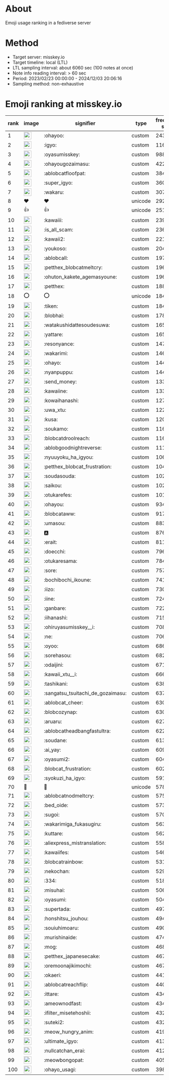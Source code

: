 # About
Emoji usage ranking in a fediverse server

# Method
- Target server: misskey.io
- Target timeline: local (LTL)
- LTL sampling interval: about 6060 sec (100 notes at once)
- Note info reading interval: > 60 sec
- Period: 2023/02/23 00:00:00 - 2024/12/03 20:06:16 
- Sampling method: non-exhaustive

# Emoji ranking at misskey.io

|rank|image|signifier|type|frequency score|
|----|----|----|----|----|
|1|<img height="24" src="https://misskey.io/emoji/ohayoo.webp">|:ohayoo:|custom|243521|
|2|<img height="24" src="https://misskey.io/emoji/igyo.webp">|:igyo:|custom|116290|
|3|<img height="24" src="https://misskey.io/emoji/oyasumisskey.webp">|:oyasumisskey:|custom|98801|
|4|<img height="24" src="https://misskey.io/emoji/ohayougozaimasu.webp">|:ohayougozaimasu:|custom|42243|
|5|<img height="24" src="https://misskey.io/emoji/ablobcatfloofpat.webp">|:ablobcatfloofpat:|custom|38472|
|6|<img height="24" src="https://misskey.io/emoji/super_igyo.webp">|:super_igyo:|custom|36011|
|7|<img height="24" src="https://misskey.io/emoji/wakaru.webp">|:wakaru:|custom|30770|
|8|❤|❤|unicode|29261|
|9|👍|👍|unicode|25109|
|10|<img height="24" src="https://misskey.io/emoji/kawaiii.webp">|:kawaiii:|custom|23991|
|11|<img height="24" src="https://misskey.io/emoji/is_all_scam.webp">|:is_all_scam:|custom|23688|
|12|<img height="24" src="https://misskey.io/emoji/kawaii2.webp">|:kawaii2:|custom|22120|
|13|<img height="24" src="https://misskey.io/emoji/youkoso.webp">|:youkoso:|custom|20481|
|14|<img height="24" src="https://misskey.io/emoji/ablobcall.webp">|:ablobcall:|custom|19769|
|15|<img height="24" src="https://misskey.io/emoji/petthex_blobcatmeltcry.webp">|:petthex_blobcatmeltcry:|custom|19689|
|16|<img height="24" src="https://misskey.io/emoji/ohuton_kakete_agemasyoune.webp">|:ohuton_kakete_agemasyoune:|custom|19619|
|17|<img height="24" src="https://misskey.io/emoji/petthex.webp">|:petthex:|custom|18816|
|18|⭕|⭕|unicode|18479|
|19|<img height="24" src="https://misskey.io/emoji/tiken.webp">|:tiken:|custom|18424|
|20|<img height="24" src="https://misskey.io/emoji/blobhai.webp">|:blobhai:|custom|17871|
|21|<img height="24" src="https://misskey.io/emoji/watakushidattesoudesuwa.webp">|:watakushidattesoudesuwa:|custom|16553|
|22|<img height="24" src="https://misskey.io/emoji/yattare.webp">|:yattare:|custom|16542|
|23|<img height="24" src="https://misskey.io/emoji/resonyance.webp">|:resonyance:|custom|14789|
|24|<img height="24" src="https://misskey.io/emoji/wakarimi.webp">|:wakarimi:|custom|14608|
|25|<img height="24" src="https://misskey.io/emoji/ohayo.webp">|:ohayo:|custom|14463|
|26|<img height="24" src="https://misskey.io/emoji/nyanpuppu.webp">|:nyanpuppu:|custom|14453|
|27|<img height="24" src="https://misskey.io/emoji/send_money.webp">|:send_money:|custom|13399|
|28|<img height="24" src="https://misskey.io/emoji/kawaiine.webp">|:kawaiine:|custom|13396|
|29|<img height="24" src="https://misskey.io/emoji/kowaihanashi.webp">|:kowaihanashi:|custom|12791|
|30|<img height="24" src="https://misskey.io/emoji/uwa_xtu.webp">|:uwa_xtu:|custom|12232|
|31|<img height="24" src="https://misskey.io/emoji/kusa.webp">|:kusa:|custom|12073|
|32|<img height="24" src="https://misskey.io/emoji/soukamo.webp">|:soukamo:|custom|11683|
|33|<img height="24" src="https://misskey.io/emoji/blobcatdroolreach.webp">|:blobcatdroolreach:|custom|11605|
|34|<img height="24" src="https://misskey.io/emoji/ablobgoodnightreverse.webp">|:ablobgoodnightreverse:|custom|11149|
|35|<img height="24" src="https://misskey.io/emoji/nyuuyoku_ha_igyou.webp">|:nyuuyoku_ha_igyou:|custom|10625|
|36|<img height="24" src="https://misskey.io/emoji/petthex_blobcat_frustration.webp">|:petthex_blobcat_frustration:|custom|10463|
|37|<img height="24" src="https://misskey.io/emoji/soudasouda.webp">|:soudasouda:|custom|10280|
|38|<img height="24" src="https://misskey.io/emoji/saikou.webp">|:saikou:|custom|10210|
|39|<img height="24" src="https://misskey.io/emoji/otukarefes.webp">|:otukarefes:|custom|10121|
|40|<img height="24" src="https://misskey.io/emoji/ohayou.webp">|:ohayou:|custom|9344|
|41|<img height="24" src="https://misskey.io/emoji/blobcataww.webp">|:blobcataww:|custom|9177|
|42|<img height="24" src="https://misskey.io/emoji/umasou.webp">|:umasou:|custom|8836|
|43|<img height="24" src="https://misskey.io/emoji/a.webp">|:a:|custom|8767|
|44|<img height="24" src="https://misskey.io/emoji/erait.webp">|:erait:|custom|8110|
|45|<img height="24" src="https://misskey.io/emoji/doecchi.webp">|:doecchi:|custom|7969|
|46|<img height="24" src="https://misskey.io/emoji/otukaresama.webp">|:otukaresama:|custom|7846|
|47|<img height="24" src="https://misskey.io/emoji/sore.webp">|:sore:|custom|7572|
|48|<img height="24" src="https://misskey.io/emoji/bochibochi_ikoune.webp">|:bochibochi_ikoune:|custom|7419|
|49|<img height="24" src="https://misskey.io/emoji/iizo.webp">|:iizo:|custom|7303|
|50|<img height="24" src="https://misskey.io/emoji/iine.webp">|:iine:|custom|7249|
|51|<img height="24" src="https://misskey.io/emoji/ganbare.webp">|:ganbare:|custom|7226|
|52|<img height="24" src="https://misskey.io/emoji/iihanashi.webp">|:iihanashi:|custom|7159|
|53|<img height="24" src="https://misskey.io/emoji/ohiruyasumisskey__i.webp">|:ohiruyasumisskey__i:|custom|7087|
|54|<img height="24" src="https://misskey.io/emoji/ne.webp">|:ne:|custom|7065|
|55|<img height="24" src="https://misskey.io/emoji/oyoo.webp">|:oyoo:|custom|6866|
|56|<img height="24" src="https://misskey.io/emoji/sorehasou.webp">|:sorehasou:|custom|6828|
|57|<img height="24" src="https://misskey.io/emoji/odaijini.webp">|:odaijini:|custom|6718|
|58|<img height="24" src="https://misskey.io/emoji/kawaii_xtu__i.webp">|:kawaii_xtu__i:|custom|6667|
|59|<img height="24" src="https://misskey.io/emoji/tashikani.webp">|:tashikani:|custom|6383|
|60|<img height="24" src="https://misskey.io/emoji/sangatsu_tsuitachi_de_gozaimasu.webp">|:sangatsu_tsuitachi_de_gozaimasu:|custom|6371|
|61|<img height="24" src="https://misskey.io/emoji/ablobcat_cheer.webp">|:ablobcat_cheer:|custom|6307|
|62|<img height="24" src="https://misskey.io/emoji/blobcozynap.webp">|:blobcozynap:|custom|6303|
|63|<img height="24" src="https://misskey.io/emoji/aruaru.webp">|:aruaru:|custom|6278|
|64|<img height="24" src="https://misskey.io/emoji/ablobcatheadbangfastultra.webp">|:ablobcatheadbangfastultra:|custom|6223|
|65|<img height="24" src="https://misskey.io/emoji/soudane.webp">|:soudane:|custom|6133|
|66|<img height="24" src="https://misskey.io/emoji/ai_yay.webp">|:ai_yay:|custom|6099|
|67|<img height="24" src="https://misskey.io/emoji/oyasumi2.webp">|:oyasumi2:|custom|6040|
|68|<img height="24" src="https://misskey.io/emoji/blobcat_frustration.webp">|:blobcat_frustration:|custom|6021|
|69|<img height="24" src="https://misskey.io/emoji/syokuzi_ha_igyo.webp">|:syokuzi_ha_igyo:|custom|5915|
|70|🎉|🎉|unicode|5789|
|71|<img height="24" src="https://misskey.io/emoji/ablobcatnodmeltcry.webp">|:ablobcatnodmeltcry:|custom|5755|
|72|<img height="24" src="https://misskey.io/emoji/bed_oide.webp">|:bed_oide:|custom|5733|
|73|<img height="24" src="https://misskey.io/emoji/sugoi.webp">|:sugoi:|custom|5700|
|74|<img height="24" src="https://misskey.io/emoji/wakarimiga_fukasugiru.webp">|:wakarimiga_fukasugiru:|custom|5634|
|75|<img height="24" src="https://misskey.io/emoji/kuttare.webp">|:kuttare:|custom|5627|
|76|<img height="24" src="https://misskey.io/emoji/aliexpress_mistranslation.webp">|:aliexpress_mistranslation:|custom|5585|
|77|<img height="24" src="https://misskey.io/emoji/kawaiifes.webp">|:kawaiifes:|custom|5464|
|78|<img height="24" src="https://misskey.io/emoji/blobcatrainbow.webp">|:blobcatrainbow:|custom|5317|
|79|<img height="24" src="https://misskey.io/emoji/nekochan.webp">|:nekochan:|custom|5298|
|80|<img height="24" src="https://misskey.io/emoji/334.webp">|:334:|custom|5182|
|81|<img height="24" src="https://misskey.io/emoji/misuhai.webp">|:misuhai:|custom|5062|
|82|<img height="24" src="https://misskey.io/emoji/oyasumi.webp">|:oyasumi:|custom|5048|
|83|<img height="24" src="https://misskey.io/emoji/supertada.webp">|:supertada:|custom|4978|
|84|<img height="24" src="https://misskey.io/emoji/honshitsu_jouhou.webp">|:honshitsu_jouhou:|custom|4941|
|85|<img height="24" src="https://misskey.io/emoji/souiuhimoaru.webp">|:souiuhimoaru:|custom|4906|
|86|<img height="24" src="https://misskey.io/emoji/murishinaide.webp">|:murishinaide:|custom|4740|
|87|<img height="24" src="https://misskey.io/emoji/mog.webp">|:mog:|custom|4688|
|88|<img height="24" src="https://misskey.io/emoji/petthex_japanesecake.webp">|:petthex_japanesecake:|custom|4678|
|89|<img height="24" src="https://misskey.io/emoji/oremoonajikimochi.webp">|:oremoonajikimochi:|custom|4673|
|90|<img height="24" src="https://misskey.io/emoji/okaeri.webp">|:okaeri:|custom|4415|
|91|<img height="24" src="https://misskey.io/emoji/ablobcatreachflip.webp">|:ablobcatreachflip:|custom|4408|
|92|<img height="24" src="https://misskey.io/emoji/ittare.webp">|:ittare:|custom|4343|
|93|<img height="24" src="https://misskey.io/emoji/ameownodfast.webp">|:ameownodfast:|custom|4340|
|94|<img height="24" src="https://misskey.io/emoji/ifilter_misetehoshii.webp">|:ifilter_misetehoshii:|custom|4326|
|95|<img height="24" src="https://misskey.io/emoji/suteki2.webp">|:suteki2:|custom|4321|
|96|<img height="24" src="https://misskey.io/emoji/meow_hungry_anim.webp">|:meow_hungry_anim:|custom|4199|
|97|<img height="24" src="https://misskey.io/emoji/ultimate_igyo.webp">|:ultimate_igyo:|custom|4135|
|98|<img height="24" src="https://misskey.io/emoji/nullcatchan_erai.webp">|:nullcatchan_erai:|custom|4125|
|99|<img height="24" src="https://misskey.io/emoji/meowbongopat.webp">|:meowbongopat:|custom|4052|
|100|<img height="24" src="https://misskey.io/emoji/ohayo_usagi.webp">|:ohayo_usagi:|custom|3983|
